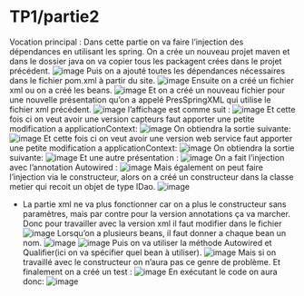 # TP1/partie2
Vocation principal : 
Dans cette partie on va faire l’injection des dépendances en utilisant les spring.
On a crée un nouveau projet maven et dans le dossier java on va copier tous les packagent crées dans le projet précédent.
![image](https://github.com/baayaouiimane/TP1-Complett/assets/167249908/0500e772-ae6f-4d51-928e-ec6750aeb754)
Puis on a ajouté toutes les dépendances nécessaires dans le fichier pom.xml à partir du site.
![image](https://github.com/baayaouiimane/TP1-Complett/assets/167249908/130b3675-1530-4cd3-b1e7-1e77a681ea8d)
Ensuite on a créé un fichier xml ou on a créé les beans.
![image](https://github.com/baayaouiimane/TP1-Complett/assets/167249908/efc80ce2-3f38-4319-8f29-eca8aa5f9fe8)
Et on a créé un nouveau fichier pour une nouvelle présentation qu’on a appelé PresSpringXML qui utilise le fichier xml précédent.
![image](https://github.com/baayaouiimane/TP1-Complett/assets/167249908/23aa6a53-e03e-4eab-854b-e9d4b0cc5ffe)
 l’affichage est comme suit :
![image](https://github.com/baayaouiimane/TP1-Complett/assets/167249908/1f1f52d7-4369-40b0-bc2f-a2f640b430f9)
Et cette fois ci on veut avoir une version capteurs faut apporter une petite modification a applicationContext:
![image](https://github.com/baayaouiimane/TP1-Complett/assets/167249908/fa5c8bde-59a0-4bc2-89bd-d9abe77eac58)
On obtiendra la sortie suivante:
![image](https://github.com/baayaouiimane/TP1-Complett/assets/167249908/0227a612-e233-4696-af13-0fa4fc90ce7a)
Et cette fois ci on veut avoir une version web service faut apporter une petite modification a applicationContext:
![image](https://github.com/baayaouiimane/TP1-Complett/assets/167249908/afcc64d8-54c2-4d92-9fb3-4e69ce34a487)
On obtiendra la sortie suivante:
![image](https://github.com/baayaouiimane/TP1-Complett/assets/167249908/11c5f318-ac20-440f-aa4c-5d80c238abf4)
Et une autre présentation :
![image](https://github.com/baayaouiimane/TP1-Complett/assets/167249908/f636f475-a87f-482b-a154-1239f62a713d)
On a fait l’injection avec l’annotation Autowired :
![image](https://github.com/baayaouiimane/TP1-Complett/assets/167249908/65b9b7e8-a1c5-4317-aff9-ca8dae879588)
Mais également on peut faire l’injection via le constructeur, alors on a créé un constructeur dans la classe metier qui recoit un objet de type IDao.
![image](https://github.com/baayaouiimane/TP1-Complett/assets/167249908/15be7fe6-fa7b-4f55-bcf8-60697d64c5ed)
-	La partie xml ne va plus fonctionner car on a plus le constructeur sans paramètres, mais par contre pour la version annotations ça va marcher.
Donc pour travailler avec la version xml il faut modifier dans le fichier
![image](https://github.com/baayaouiimane/TP1-Complett/assets/167249908/1c84cfae-b883-40c9-9b67-8c34662ec5f7)
Lorsqu’on a plusieurs beans, il faut donner a chaque bean un nom.
![image](https://github.com/baayaouiimane/TP1-Complett/assets/167249908/78d8bfe0-b391-4a8f-b572-78df64cd3b60)
![image](https://github.com/baayaouiimane/TP1-Complett/assets/167249908/62c2b4aa-d2da-4c07-ae4a-836948f353d3)
Puis on va utiliser la méthode Autowired et Qualifier(ici on va spécifier quel bean à utiliser).
![image](https://github.com/baayaouiimane/TP1-Complett/assets/167249908/cdbd3f79-b061-4075-9596-6a2ef615b4b2)
Mais si on travaillé avec le constructeur on n’aura pas ce genre de problème.
Et finalement on a créé un test :
![image](https://github.com/baayaouiimane/TP1-Complett/assets/167249908/1bc58d20-85d5-4e97-b8ec-2ba7bf9d0474)
En exécutant le code on aura donc:
![image](https://github.com/baayaouiimane/TP1-Complett/assets/167249908/c2e675e4-472b-4b64-9ea1-712d9ceb41d6)






















